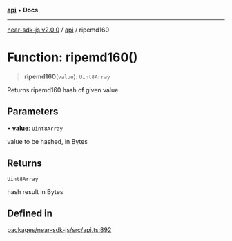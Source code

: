 [**api**](../README.md) • **Docs**

***

[near-sdk-js v2.0.0](../../packages.md) / [api](../README.md) / ripemd160

# Function: ripemd160()

> **ripemd160**(`value`): `Uint8Array`

Returns ripemd160 hash of given value

## Parameters

• **value**: `Uint8Array`

value to be hashed, in Bytes

## Returns

`Uint8Array`

hash result in Bytes

## Defined in

[packages/near-sdk-js/src/api.ts:892](https://github.com/dim-daskalov/near-sdk-js/blob/f8f6e35ac266a6f748747b51c0b9a0192677684e/packages/near-sdk-js/src/api.ts#L892)
